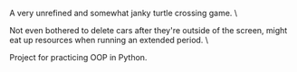 A very unrefined and somewhat janky turtle crossing game. \

Not even bothered to delete cars after they're outside of the screen, might eat up resources when running an extended period. \

Project for practicing OOP in Python.
